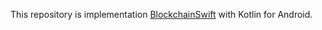 This repository is implementation [BlockchainSwift](https://github.com/shu223/BlockchainSwift) with Kotlin for Android.
